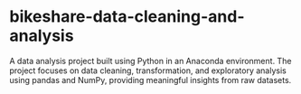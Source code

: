 # bikeshare-data-cleaning-and-analysis
A data analysis project built using Python in an Anaconda environment. The project focuses on data cleaning, transformation, and exploratory analysis using pandas and NumPy, providing meaningful insights from raw datasets.
